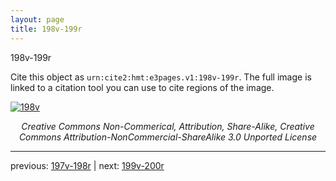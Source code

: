 ```yaml
---
layout: page
title: 198v-199r
---
```


198v-199r

Cite this object as `urn:cite2:hmt:e3pages.v1:198v-199r`.  The full image is linked to a citation tool you can use to cite regions of the image.

[![198v](http://www.homermultitext.org/iipsrv?IIIF=/project/homer/pyramidal/deepzoom/hmt/e3bifolio/v1/null.tif/full/800,/0/default.jpg)](http://www.homermultitext.org/ict2/?urn=urn:cite2:hmt:e3bifolio.v1:null) 

<p style="text-align: center; font-style: italic;">Creative Commons Non-Commerical, Attribution, Share-Alike, Creative Commons Attribution-NonCommercial-ShareAlike 3.0 Unported License</p>

---

previous: [197v-198r](../197v-198r/) | next: [199v-200r](../199v-200r/)